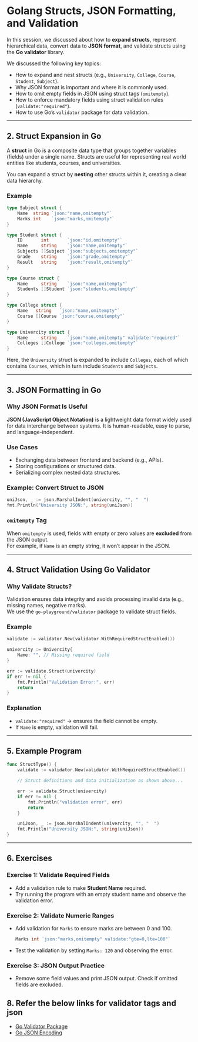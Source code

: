 # Golang Structs, JSON Formatting, and Validation


In this session, we discussed about how to **expand structs**, represent hierarchical data, convert data to **JSON format**, and validate structs using the **Go validator** library.

We discussed the following key topics:
- How to expand and nest structs (e.g., `University`, `College`, `Course`, `Student`, `Subject`).
- Why JSON format is important and where it is commonly used.
- How to omit empty fields in JSON using struct tags (`omitempty`).
- How to enforce mandatory fields using struct validation rules (`validate:"required"`).
- How to use Go’s `validator` package for data validation.

---

## 2. Struct Expansion in Go



A **struct** in Go is a composite data type that groups together variables (fields) under a single name. Structs are useful for representing real world entities like students, courses, and universities.

You can expand a struct by **nesting** other structs within it, creating a clear data hierarchy.

### Example

```go
type Subject struct {
    Name  string `json:"name,omitempty"`
    Marks int    `json:"marks,omitempty"`
}

type Student struct {
    ID       int       `json:"id,omitempty"`
    Name     string    `json:"name,omitempty"`
    Subjects []Subject `json:"subjects,omitempty"`
    Grade    string    `json:"grade,omitempty"`
    Result   string    `json:"result,omitempty"`
}

type Course struct {
    Name     string    `json:"name,omitempty"`
    Students []Student `json:"students,omitempty"`
}

type College struct {
    Name   string   `json:"name,omitempty"`
    Course []Course `json:"course,omitempty"`
}

type Univercity struct {
    Name     string    `json:"name,omitempty" validate:"required"`
    Colleges []College `json:"colleges,omitempty"`
}
```

Here, the `University` struct is expanded to include `Colleges`, each of which contains `Courses`, which in turn include `Students` and `Subjects`.

---

## 3. JSON Formatting in Go

### Why JSON Format Is Useful

**JSON (JavaScript Object Notation)** is a lightweight data format widely used for data interchange between systems. It is human-readable, easy to parse, and language-independent.

### Use Cases
- Exchanging data between frontend and backend (e.g., APIs).
- Storing configurations or structured data.
- Serializing complex nested data structures.

### Example: Convert Struct to JSON

```go
uniJson, _ := json.MarshalIndent(univercity, "", "  ")
fmt.Println("University JSON:", string(uniJson))
```

### `omitempty` Tag
When `omitempty` is used, fields with empty or zero values are **excluded** from the JSON output.  
For example, if `Name` is an empty string, it won’t appear in the JSON.

---

## 4. Struct Validation Using Go Validator

### Why Validate Structs?

Validation ensures data integrity and avoids processing invalid data (e.g., missing names, negative marks).  
We use the `go-playground/validator` package to validate struct fields.

### Example

```go
validate := validator.New(validator.WithRequiredStructEnabled())

univercity := Univercity{
    Name: "", // Missing required field
}

err := validate.Struct(univercity)
if err != nil {
    fmt.Println("Validation Error:", err)
    return
}
```

### Explanation
- `validate:"required"` → ensures the field cannot be empty.
- If `Name` is empty, validation will fail.

---

## 5. Example Program

```go
func StructType() {
    validate := validator.New(validator.WithRequiredStructEnabled())

    // Struct definitions and data initialization as shown above...

    err := validate.Struct(univercity)
    if err != nil {
        fmt.Println("validation error", err)
        return
    }

    uniJson, _ := json.MarshalIndent(univercity, "", "  ")
    fmt.Println("University JSON:", string(uniJson))
}
```

---

## 6. Exercises

### Exercise 1: Validate Required Fields
- Add a validation rule to make **Student Name** required.
- Try running the program with an empty student name and observe the validation error.

### Exercise 2: Validate Numeric Ranges
- Add validation for `Marks` to ensure marks are between 0 and 100.
  ```go
  Marks int `json:"marks,omitempty" validate:"gte=0,lte=100"`
  ```
- Test the validation by setting `Marks: 120` and observing the error.

### Exercise 3: JSON Output Practice
- Remove some field values and print JSON output. Check if omitted fields are excluded.


## 8. Refer the below links for validator tags and json

- [Go Validator Package](https://pkg.go.dev/github.com/go-playground/validator/v10)
- [Go JSON Encoding](https://pkg.go.dev/encoding/json)
